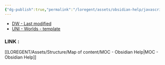 ```yaml
---
{"dg-publish":true,"permalink":"/loregent/assets/obsidian-help/javascript-randomiser/"}
---
```



<div><ul class="dataview list-view-ul"><li><span><a data-tooltip-position="top" aria-label="LOREGENT/Assets/Structure/Data View/DW - Last modified.md" data-href="LOREGENT/Assets/Structure/Data View/DW - Last modified.md" href="LOREGENT/Assets/Structure/Data View/DW - Last modified.md" class="internal-link" target="_blank" rel="noopener nofollow">DW - Last modified</a></span></li><li><span><a data-tooltip-position="top" aria-label="LOREGENT/Assets/Templates/UNI - Worlds - template.md" data-href="LOREGENT/Assets/Templates/UNI - Worlds - template.md" href="LOREGENT/Assets/Templates/UNI - Worlds - template.md" class="internal-link" target="_blank" rel="noopener nofollow">UNI - Worlds - template</a></span></li></ul></div>

### LINK : 
[[LOREGENT/Assets/Structure/Map of content/MOC - Obsidian Help\|MOC - Obsidian Help]]